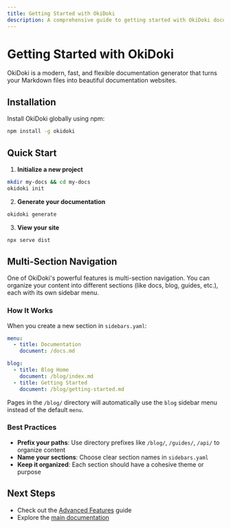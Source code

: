 ```yaml
---
title: Getting Started with OkiDoki
description: A comprehensive guide to getting started with OkiDoki documentation generator
---
```


# Getting Started with OkiDoki

OkiDoki is a modern, fast, and flexible documentation generator that turns your Markdown files into beautiful documentation websites.

## Installation

Install OkiDoki globally using npm:

```bash
npm install -g okidoki
```

## Quick Start

1. **Initialize a new project**

```bash
mkdir my-docs && cd my-docs
okidoki init
```

2. **Generate your documentation**

```bash
okidoki generate
```

3. **View your site**

```bash
npx serve dist
```

## Multi-Section Navigation

One of OkiDoki's powerful features is multi-section navigation. You can organize your content into different sections (like docs, blog, guides, etc.), each with its own sidebar menu.

### How It Works

When you create a new section in `sidebars.yaml`:

```yaml
menu:
  - title: Documentation
    document: /docs.md

blog:
  - title: Blog Home
    document: /blog/index.md
  - title: Getting Started
    document: /blog/getting-started.md
```

Pages in the `/blog/` directory will automatically use the `blog` sidebar menu instead of the default `menu`.

### Best Practices

- **Prefix your paths**: Use directory prefixes like `/blog/`, `/guides/`, `/api/` to organize content
- **Name your sections**: Choose clear section names in `sidebars.yaml`
- **Keep it organized**: Each section should have a cohesive theme or purpose

## Next Steps

- Check out the [Advanced Features](/blog/advanced-features.html) guide
- Explore the [main documentation](/index.html)

